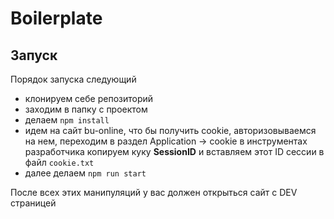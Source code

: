 # Boilerplate

## Запуск

Порядок запуска следующий

-   клонируем себе репозиторий
-   заходим в папку с проектом
-   делаем `npm install`
-   идем на сайт bu-online, что бы получить cookie, авторизовываемся на нем,
    переходим в раздел Application -> cookie в инструментах разработчика
    копируем куку **SessionID** и вставляем этот ID сессии в файл `cookie.txt`
-   далее делаем `npm run start`

После всех этих манипуляций у вас должен открыться сайт с DEV страницей
